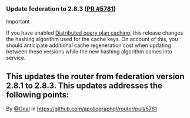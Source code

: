 ### Update federation to 2.8.3 ([PR #5781](https://github.com/apollographql/router/pull/5781))

> [!IMPORTANT]
> If you have enabled [Distributed query plan caching](https://www.apollographql.com/docs/router/configuration/distributed-caching/#distributed-query-plan-caching), this release changes the hashing algorithm used for the cache keys.  On account of this, you should anticipate additional cache regeneration cost when updating between these versions while the new hashing algorithm comes into service.

This updates the router from federation version 2.8.1 to 2.8.3. This updates addresses the following points:
- 

By [@Geal](https://github.com/Geal) in https://github.com/apollographql/router/pull/5781